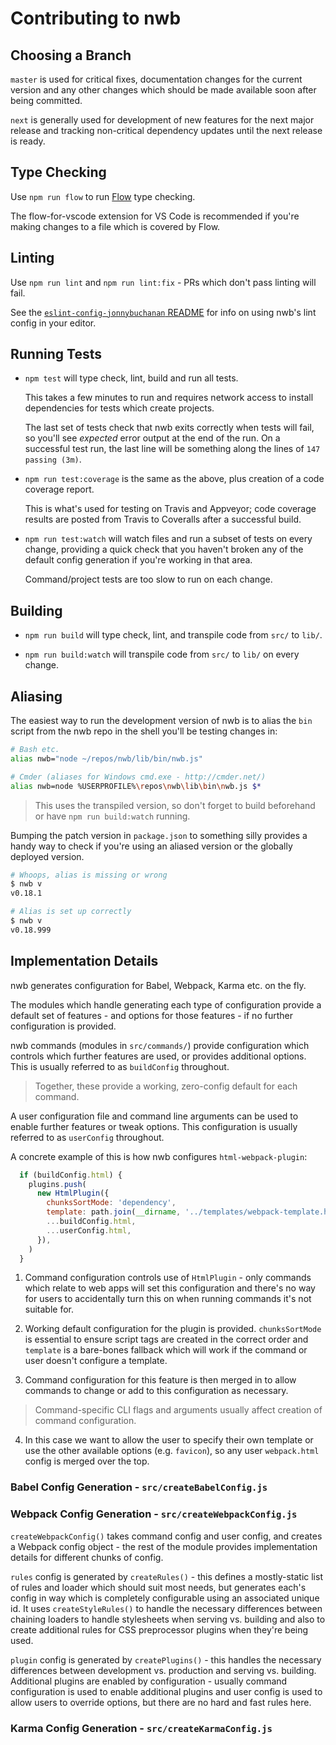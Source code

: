# Contributing to nwb

## Choosing a Branch

`master` is used for critical fixes, documentation changes for the current version and any other changes which should be made available soon after being committed.

`next` is generally used for development of new features for the next major release and tracking non-critical dependency updates until the next release is ready.

## Type Checking

Use `npm run flow` to run [Flow](https://flow.org/) type checking.

The flow-for-vscode extension for VS Code is recommended if you're making changes to a file which is covered by Flow.

## Linting

Use `npm run lint` and `npm run lint:fix` - PRs which don't pass linting will fail.

See the [`eslint-config-jonnybuchanan` README](https://github.com/insin/eslint-config-jonnybuchanan#readme) for info on using nwb's lint config in your editor.

## Running Tests

- `npm test` will type check, lint, build and run all tests.

  This takes a few minutes to run and requires network access to install dependencies for tests which create projects.

  The last set of tests check that nwb exits correctly when tests will fail, so you'll see *expected* error output at the end of the run. On a successful test run, the last line will be something along the lines of `147 passing (3m)`.

- `npm run test:coverage` is the same as the above, plus creation of a code coverage report.

  This is what's used for testing on Travis and Appveyor; code coverage results are posted from Travis to Coveralls after a successful build.

- `npm run test:watch` will watch files and run a subset of tests on every change, providing a quick check that you haven't broken any of the default config generation if you're working in that area.

  Command/project tests are too slow to run on each change.

## Building

- `npm run build` will type check, lint, and transpile code from `src/` to `lib/`.

- `npm run build:watch` will transpile code from `src/` to `lib/` on every change.

## Aliasing

The easiest way to run the development version of nwb is to alias the `bin` script from the nwb repo in the shell you'll be testing changes in:

```sh
# Bash etc.
alias nwb="node ~/repos/nwb/lib/bin/nwb.js"

# Cmder (aliases for Windows cmd.exe - http://cmder.net/)
alias nwb=node %USERPROFILE%\repos\nwb\lib\bin\nwb.js $*
```

> This uses the transpiled version, so don't forget to build beforehand or have `npm run build:watch` running.

Bumping the patch version in `package.json` to something silly provides a handy way to check if you're using an aliased version or the globally deployed version.

```sh
# Whoops, alias is missing or wrong
$ nwb v
v0.18.1

# Alias is set up correctly
$ nwb v
v0.18.999
```

## Implementation Details

nwb generates configuration for Babel, Webpack, Karma etc. on the fly.

The modules which handle generating each type of configuration provide a default set of features - and options for those features - if no further configuration is provided.

nwb commands (modules in `src/commands/`) provide configuration which controls which further features are used, or provides additional options. This is usually referred to as `buildConfig` throughout.

> Together, these provide a working, zero-config default for each command.

A user configuration file and command line arguments can be used to enable further features or tweak options. This configuration is usually referred to as `userConfig` throughout.

A concrete example of this is how nwb configures `html-webpack-plugin`:

```js
  if (buildConfig.html) {
    plugins.push(
      new HtmlPlugin({
        chunksSortMode: 'dependency',
        template: path.join(__dirname, '../templates/webpack-template.html'),
        ...buildConfig.html,
        ...userConfig.html,
      }),
    )
  }
```

1. Command configuration controls use of `HtmlPlugin` - only commands which relate to web apps will set this configuration and there's no way for users to accidentally turn this on when running commands it's not suitable for.

2. Working default configuration for the plugin is provided. `chunksSortMode` is essential to ensure script tags are created in the correct order and `template` is a bare-bones fallback which will work if the command or user doesn't configure a template.

3. Command configuration for this feature is then merged in to allow commands to change or add to this configuration as necessary.

  > Command-specific CLI flags and arguments usually affect creation of command configuration.

4. In this case we want to allow the user to specify their own template or use the other available options (e.g. `favicon`), so any user `webpack.html` config is merged over the top.

### Babel Config Generation - `src/createBabelConfig.js`

### Webpack Config Generation - `src/createWebpackConfig.js`

`createWebpackConfig()` takes command config and user config, and creates a Webpack config object - the rest of the module provides implementation details for different chunks of config.

`rules` config is generated by `createRules()` - this defines a mostly-static list of rules and loader which should suit most needs, but generates each's config in way which is completely configurable using an associated unique id. It uses `createStyleRules()` to handle the necessary differences between chaining loaders to handle stylesheets when serving vs. building and also to create additional rules for CSS preprocessor plugins when they're being used.

`plugin` config is generated by `createPlugins()` - this handles the necessary differences between development vs. production and serving vs. building. Additional plugins are enabled by configuration - usually command configuration is used to enable additional plugins and user config is used to allow users to override options, but there are no hard and fast rules here.

### Karma Config Generation - `src/createKarmaConfig.js`
